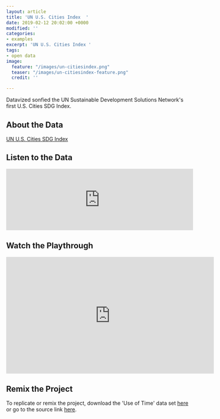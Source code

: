 ```yaml
---
layout: article
title: 'UN U.S. Cities Index  '
date: 2019-02-12 20:02:00 +0000
modified: ''
categories:
- examples
excerpt: 'UN U.S. Cities Index '
tags:
- open data
image:
  feature: "/images/un-citiesindex.png"
  teaser: "/images/un-citiesindex-feature.png"
  credit: ''

---
```

Datavized sonfied the UN Sustainable Development Solutions Network's first U.S. Cities SDG Index. 

## About the Data

[UN U.S. Cities SDG Index](http://unsdsn.org/resources/publications/us-cities-sdg-index/ "UN U.S. Cities SDG Index")


## Listen to the Data

<iframe width="100%" height="166" scrolling="no" frameborder="no" allow="autoplay" src="https://w.soundcloud.com/player/?url=https%3A//api.soundcloud.com/tracks/562982358&color=%23f57c00&auto_play=false&hide_related=false&show_comments=true&show_user=true&show_reposts=false&show_teaser=true"></iframe>

## Watch the Playthrough

<iframe width="560" height="315" src="https://www.youtube.com/embed/Iafs6t6pu7Y" frameborder="0" allow="accelerometer; autoplay; encrypted-media; gyroscope; picture-in-picture" allowfullscreen></iframe>

## Remix the Project
 
To replicate or remix the project, download the 'Use of Time' data set [here](https://drive.google.com/open?id=1Ucon5Hb8DoWeOOQPv8BFzUrTT3vgBI17") or go to the source link [here](http://unsdsn.org/resources/publications/us-cities-sdg-index/).
